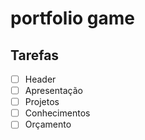 # portfolio game

## Tarefas

- [ ] Header
- [ ] Apresentação
- [ ] Projetos
- [ ] Conhecimentos
- [ ] Orçamento
